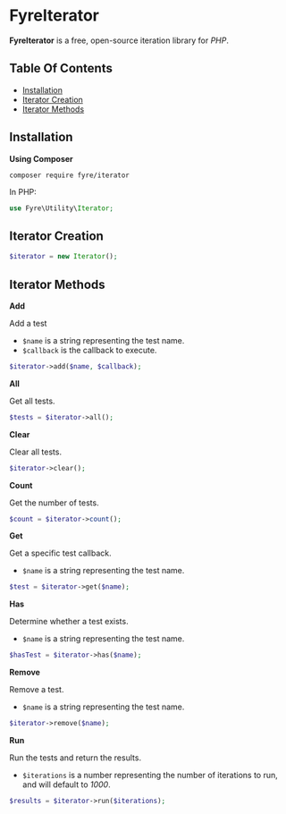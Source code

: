 # FyreIterator

**FyreIterator** is a free, open-source iteration library for *PHP*.


## Table Of Contents
- [Installation](#installation)
- [Iterator Creation](#iterator-creation)
- [Iterator Methods](#iterator-methods)



## Installation

**Using Composer**

```
composer require fyre/iterator
```

In PHP:

```php
use Fyre\Utility\Iterator;
```


## Iterator Creation

```php
$iterator = new Iterator();
```


## Iterator Methods

**Add**

Add a test

- `$name` is a string representing the test name.
- `$callback` is the callback to execute.

```php
$iterator->add($name, $callback);
```

**All**

Get all tests.

```php
$tests = $iterator->all();
```

**Clear**

Clear all tests.

```php
$iterator->clear();
```

**Count**

Get the number of tests.

```php
$count = $iterator->count();
```

**Get**

Get a specific test callback.

- `$name` is a string representing the test name.

```php
$test = $iterator->get($name);
```

**Has**

Determine whether a test exists.

- `$name` is a string representing the test name.

```php
$hasTest = $iterator->has($name);
```

**Remove**

Remove a test.

- `$name` is a string representing the test name.

```php
$iterator->remove($name);
```

**Run**

Run the tests and return the results.

- `$iterations` is a number representing the number of iterations to run, and will default to *1000*.

```php
$results = $iterator->run($iterations);
```